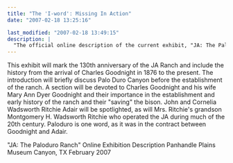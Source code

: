 ```yaml
---
title: "The 'I-word': Missing In Action"
date: "2007-02-18 13:25:16"

last_modified: "2007-02-18 13:49:15"
description: |
  "The official online description of the current exhibit, "JA: The Paloduro Ranch," forgets the "I-word". (Check back for our coming review of the most important exhibit to date on the JA's legacy and significance...)"
---
```


This exhibit will mark the 130th anniversary of the JA Ranch and include the history from the arrival of Charles Goodnight in 1876 to the present.  The introduction will briefly discuss Palo Duro Canyon before the establishment of the ranch.  A section will be devoted to Charles Goodnight and his wife Mary Ann Dyer Goodnight and their importance in the establishment and early history of the ranch and their "saving" the bison.  John and Cornelia Wadsworth Ritchie Adair will be spotlighted, as will Mrs. Ritchie's grandson Montgomery H. Wadsworth Ritchie who operated the JA during much of the 20th century. Paloduro is one word, as it was in the contract between Goodnight and Adair.

"JA: The Paloduro Ranch"
Online Exhibition Description
Panhandle Plains Museum
Canyon, TX
February 2007
